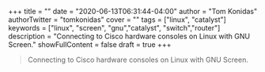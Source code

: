 +++
title = ""
date = "2020-06-13T06:31:44-04:00"
author = "Tom Konidas"
authorTwitter = "tomkonidas"
cover = ""
tags = ["linux", "catalyst"]
keywords = ["linux", "screen", "gnu","catalyst", "switch","router"]
description = "Connecting to Cisco hardware consoles on Linux with GNU Screen."
showFullContent = false
draft = true
+++

> Connecting to Cisco hardware consoles on Linux with GNU Screen.
